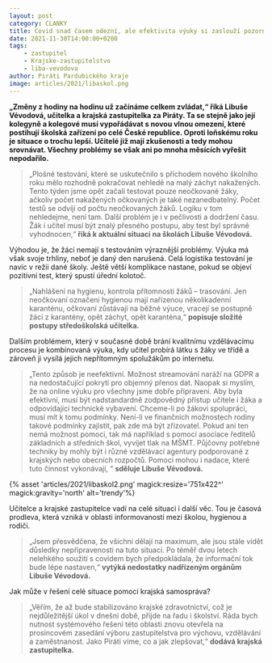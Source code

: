 ```yaml
---
layout: post
category: CLANKY
title: Covid snad časem odezní, ale efektivita výuky si zaslouží pozornost stále  
date: 2021-11-30T14:00:00+0200
tags: 
    - zastupitel
    - Krajske-zastupitelstvo
    - liba-vevodova
author: Piráti Pardubického kraje
image: articles/2021/libaskol.png
---
```



**„Změny z hodiny na hodinu už začínáme celkem zvládat,“ říká Libuše Vévodová, učitelka a krajská zastupitelka za Piráty. Ta se stejně jako její kolegyně a kolegové musí vypořádávat s novou vlnou omezení, které postihují školská zařízení po celé České republice. Oproti loňskému roku je situace o trochu lepší. Učitelé již mají zkušenosti a tedy mohou srovnávat. Všechny problémy se však ani po mnoha měsících vyřešit nepodařilo.**

>„Plošné testování, které se uskutečnilo s příchodem nového školního roku mělo rozhodně pokračovat nehledě na malý záchyt nakažených. Tento týden jsme opět začali testovat pouze neočkované žáky, ačkoliv počet nakažených očkovaných je také nezanedbatelný. Počet testů se odvíjí od počtu neočkovaných žáků. Logiku v tom nehledejme, není tam. Další problém je i v pečlivosti a dodržení času. Žák i učitel musí být znalý přesného postupu, aby test byl správně vyhodnocen,“ **říká k aktuální situaci na školách Libuše Vévodová.**

Výhodou je, že žáci nemají s testováním výraznější problémy. Výuka má však svoje trhliny, neboť je daný den narušená. Celá logistika testování je navíc v režii dané školy. Ještě větší komplikace nastane, pokud se objeví pozitivní test, který spustí úřední kolotoč. 
>„Nahlášení na hygienu, kontrola přítomnosti žáků – trasování. Jen neočkovaní označeni hygienou mají nařízenou několikadenní karanténu, očkovaní zůstávají na běžné výuce, vracejí se postupně žáci z karantény, opět záchyt, opět karanténa,“ **popisuje složité postupy středoškolská učitelka.**

Dalším problémem, který v současné době brání kvalitnímu vzdělávacímu procesu je kombinovaná výuka, kdy učitel probírá látku s žáky ve třídě a zároveň ji vysílá jejich nepřítomným spolužákům po internetu. 

>„Tento způsob je neefektivní. Možnost streamování naráží na GDPR a na nedostačující pokrytí pro objemný přenos dat. Naopak si myslím, že na online výuku pro všechny jsme dobře připraveni. Aby byla efektivní, musí být nadstandardně zodpovědný přístup učitele i žáka a odpovídající technické vybavení. Chceme-li po žákovi spolupráci, musí mít k tomu podmínky. Není-li ve finančních možnostech rodiny takové podmínky zajistit, pak zde má být zřizovatel. Pokud ani ten nemá možnost pomoci, tak má například s pomocí asociace ředitelů základních a středních škol, vyvíjet tlak na MŠMT. Půjčovny potřebné techniky by mohly být i různé vzdělávací agentury podporované z krajských nebo obecních rozpočtů. Pomoci mohou i nadace, které tuto činnost vykonávají, “  **sděluje Libuše Vévodová.**

{% asset 'articles/2021/libaskol2.png' magick:resize='751x422^' magick:gravity='north' alt='trendy'%}

Učitelce a krajské zastupitelce vadí na celé situaci i další věc. Tou je časová prodleva, která vzniká v oblasti informovanosti mezi školou, hygienou a rodiči. 
>„Jsem přesvědčena, že všichni dělají na maximum, ale jsou stále vidět důsledky nepřipravenosti na tuto situaci. Po téměř dvou letech nelehkého soužití s covidem bych předpokládala, že informační tok bude lépe nastaven,“ **vytýká nedostatky nadřízeným orgánům Libuše Vévodová.**

Jak může v řešení celé situace pomoci krajská samospráva? 
>„Věřím, že až bude stabilizováno krajské zdravotnictví, což je nejdůležitější úkol v dnešní době, přijde na řadu i školství. Ráda bych nutnost systémového řešení této oblasti znovu otevřela na prosincovém zasedání výboru zastupitelstva pro výchovu, vzdělávání a zaměstnanost. Jako Piráti víme, co a jak zlepšovat,“ **dodává krajská zastupitelka.**
